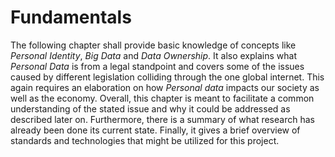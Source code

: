 Fundamentals
==========================================



The following chapter shall provide basic knowledge of concepts like *Personal Identity*, *Big Data* 
and *Data Ownership*. It also explains what *Personal Data* is from a legal standpoint and covers 
some of the issues caused by different legislation colliding through the one global internet. This 
again requires an elaboration on how *Personal data* impacts our society as well as the economy.
Overall, this chapter is meant to facilitate a common understanding of the stated issue and why it 
could be addressed as described later on.
Furthermore, there is a summary of what research has already been done its current state.
Finally, it gives a brief overview of standards and technologies that might be utilized 
for this project.
